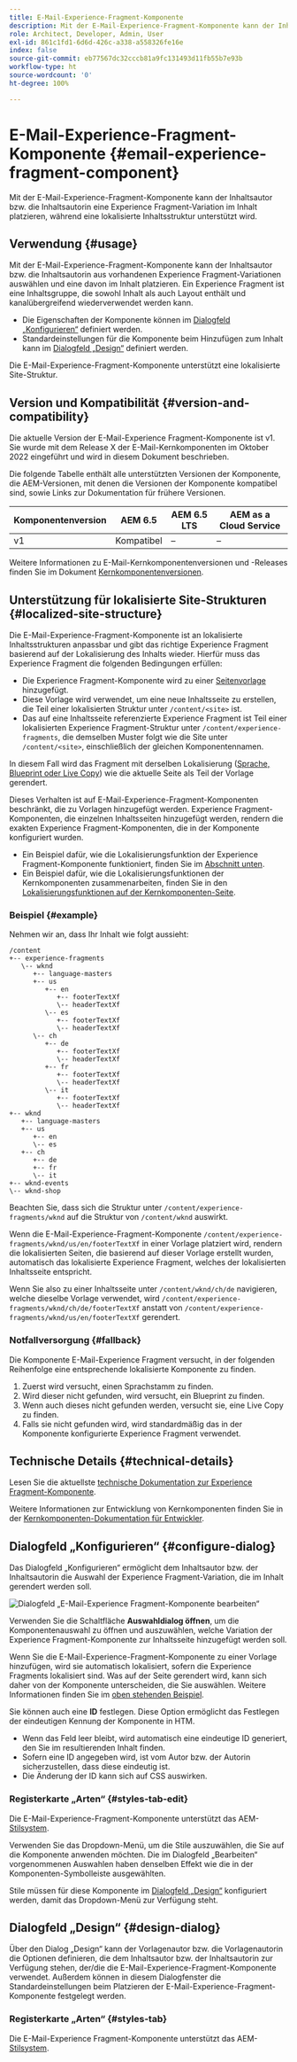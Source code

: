 ```yaml
---
title: E-Mail-Experience-Fragment-Komponente
description: Mit der E-Mail-Experience-Fragment-Komponente kann der Inhaltsautor bzw. die Inhaltsautorin eine Experience Fragment-Variation im Inhalt platzieren, während eine lokalisierte Inhaltsstruktur unterstützt wird.
role: Architect, Developer, Admin, User
exl-id: 861c1fd1-6d6d-426c-a338-a558326fe16e
index: false
source-git-commit: eb77567dc32cccb81a9fc131493d11fb55b7e93b
workflow-type: ht
source-wordcount: '0'
ht-degree: 100%

---
```



# E-Mail-Experience-Fragment-Komponente {#email-experience-fragment-component}

Mit der E-Mail-Experience-Fragment-Komponente kann der Inhaltsautor bzw. die Inhaltsautorin eine Experience Fragment-Variation im Inhalt platzieren, während eine lokalisierte Inhaltsstruktur unterstützt wird.

## Verwendung {#usage}

Mit der E-Mail-Experience-Fragment-Komponente kann der Inhaltsautor bzw. die Inhaltsautorin aus vorhandenen Experience Fragment-Variationen auswählen und eine davon im Inhalt platzieren. Ein Experience Fragment ist eine Inhaltsgruppe, die sowohl Inhalt als auch Layout enthält und kanalübergreifend wiederverwendet werden kann.

* Die Eigenschaften der Komponente können im [Dialogfeld „Konfigurieren“](#configure-dialog) definiert werden.
* Standardeinstellungen für die Komponente beim Hinzufügen zum Inhalt kann im [Dialogfeld „Design“](#design-dialog) definiert werden.

Die E-Mail-Experience-Fragment-Komponente unterstützt eine lokalisierte Site-Struktur.

## Version und Kompatibilität {#version-and-compatibility}

Die aktuelle Version der E-Mail-Experience Fragment-Komponente ist v1. Sie wurde mit dem Release X der E-Mail-Kernkomponenten im Oktober 2022 eingeführt und wird in diesem Dokument beschrieben.

Die folgende Tabelle enthält alle unterstützten Versionen der Komponente, die AEM-Versionen, mit denen die Versionen der Komponente kompatibel sind, sowie Links zur Dokumentation für frühere Versionen.

| Komponentenversion | AEM 6.5 | AEM 6.5 LTS | AEM as a Cloud Service |
|---|---|---|---|
| v1 | Kompatibel | – | – |

Weitere Informationen zu E-Mail-Kernkomponentenversionen und -Releases finden Sie im Dokument [Kernkomponentenversionen](/help/email/versions.md).

## Unterstützung für lokalisierte Site-Strukturen {#localized-site-structure}

Die E-Mail-Experience-Fragment-Komponente ist an lokalisierte Inhaltsstrukturen anpassbar und gibt das richtige Experience Fragment basierend auf der Lokalisierung des Inhalts wieder. Hierfür muss das Experience Fragment die folgenden Bedingungen erfüllen:

* Die Experience Fragment-Komponente wird zu einer [Seitenvorlage](https://experienceleague.adobe.com/docs/experience-manager-cloud-service/content/sites/authoring/features/templates.html?lang=de) hinzugefügt.
* Diese Vorlage wird verwendet, um eine neue Inhaltsseite zu erstellen, die Teil einer lokalisierten Struktur unter `/content/<site>` ist.
* Das auf eine Inhaltsseite referenzierte Experience Fragment ist Teil einer lokalisierten Experience Fragment-Struktur unter `/content/experience-fragments`, die demselben Muster folgt wie die Site unter `/content/<site>`, einschließlich der gleichen Komponentennamen.

In diesem Fall wird das Fragment mit derselben Lokalisierung ([Sprache, Blueprint oder Live Copy](https://experienceleague.adobe.com/docs/experience-manager-cloud-service/content/sites/administering/reusing-content/msm-and-translation.html?lang=de)) wie die aktuelle Seite als Teil der Vorlage gerendert.

Dieses Verhalten ist auf E-Mail-Experience-Fragment-Komponenten beschränkt, die zu Vorlagen hinzugefügt werden. Experience Fragment-Komponenten, die einzelnen Inhaltsseiten hinzugefügt werden, rendern die exakten Experience Fragment-Komponenten, die in der Komponente konfiguriert wurden.

* Ein Beispiel dafür, wie die Lokalisierungsfunktion der Experience Fragment-Komponente funktioniert, finden Sie im [Abschnitt unten](#example).
* Ein Beispiel dafür, wie die Lokalisierungsfunktionen der Kernkomponenten zusammenarbeiten, finden Sie in den [Lokalisierungsfunktionen auf der Kernkomponenten-Seite](/help/get-started/localization.md).

### Beispiel {#example}

Nehmen wir an, dass Ihr Inhalt wie folgt aussieht:

```
/content
+-- experience-fragments
   \-- wknd
      +-- language-masters
      +-- us
         +-- en
            +-- footerTextXf
            \-- headerTextXf
         \-- es
            +-- footerTextXf
            \-- headerTextXf
      \-- ch
         +-- de
            +-- footerTextXf
            \-- headerTextXf
         +-- fr
            +-- footerTextXf
            \-- headerTextXf
         \-- it
            +-- footerTextXf
            \-- headerTextXf
+-- wknd
   +-- language-masters
   +-- us
      +-- en
      \-- es
   +-- ch
      +-- de
      +-- fr
      \-- it
+-- wknd-events
\-- wknd-shop
```

Beachten Sie, dass sich die Struktur unter `/content/experience-fragments/wknd` auf die Struktur von `/content/wknd` auswirkt.

Wenn die E-Mail-Experience-Fragment-Komponente `/content/experience-fragments/wknd/us/en/footerTextXf` in einer Vorlage platziert wird, rendern die lokalisierten Seiten, die basierend auf dieser Vorlage erstellt wurden, automatisch das lokalisierte Experience Fragment, welches der lokalisierten Inhaltsseite entspricht.

Wenn Sie also zu einer Inhaltsseite unter `/content/wknd/ch/de` navigieren, welche dieselbe Vorlage verwendet, wird `/content/experience-fragments/wknd/ch/de/footerTextXf` anstatt von `/content/experience-fragments/wknd/us/en/footerTextXf` gerendert.

### Notfallversorgung {#fallback}

Die Komponente E-Mail-Experience Fragment versucht, in der folgenden Reihenfolge eine entsprechende lokalisierte Komponente zu finden.

1. Zuerst wird versucht, einen Sprachstamm zu finden.
1. Wird dieser nicht gefunden, wird versucht, ein Blueprint zu finden.
1. Wenn auch dieses nicht gefunden werden, versucht sie, eine Live Copy zu finden.
1. Falls sie nicht gefunden wird, wird standardmäßig das in der Komponente konfigurierte Experience Fragment verwendet.

## Technische Details {#technical-details}

Lesen Sie die aktuellste [technische Dokumentation zur Experience Fragment-Komponente](https://www.adobe.com/go/aem_cmp_title_v1_de).

Weitere Informationen zur Entwicklung von Kernkomponenten finden Sie in der [Kernkomponenten-Dokumentation für Entwickler](/help/developing/overview.md).

## Dialogfeld „Konfigurieren“ {#configure-dialog}

Das Dialogfeld „Konfigurieren“ ermöglicht dem Inhaltsautor bzw. der Inhaltsautorin die Auswahl der Experience Fragment-Variation, die im Inhalt gerendert werden soll.

![Dialogfeld „E-Mail-Experience Fragment-Komponente bearbeiten“](/help/email/assets/email-experience-fragment-edit.png)

Verwenden Sie die Schaltfläche **Auswahldialog öffnen**, um die Komponentenauswahl zu öffnen und auszuwählen, welche Variation der Experience Fragment-Komponente zur Inhaltsseite hinzugefügt werden soll.

Wenn Sie die E-Mail-Experience-Fragment-Komponente zu einer Vorlage hinzufügen, wird sie automatisch lokalisiert, sofern die Experience Fragments lokalisiert sind. Was auf der Seite gerendert wird, kann sich daher von der Komponente unterscheiden, die Sie auswählen. Weitere Informationen finden Sie im [oben stehenden Beispiel](#example).

Sie können auch eine **ID** festlegen. Diese Option ermöglicht das Festlegen der eindeutigen Kennung der Komponente in HTM.

* Wenn das Feld leer bleibt, wird automatisch eine eindeutige ID generiert, den Sie im resultierenden Inhalt finden.
* Sofern eine ID angegeben wird, ist vom Autor bzw. der Autorin sicherzustellen, dass diese eindeutig ist.
* Die Änderung der ID kann sich auf CSS auswirken.

### Registerkarte „Arten“ {#styles-tab-edit}

Die E-Mail-Experience-Fragment-Komponente unterstützt das AEM-[Stilsystem](/help/get-started/authoring.md#component-styling).

Verwenden Sie das Dropdown-Menü, um die Stile auszuwählen, die Sie auf die Komponente anwenden möchten. Die im Dialogfeld „Bearbeiten“ vorgenommenen Auswahlen haben denselben Effekt wie die in der Komponenten-Symbolleiste ausgewählten.

Stile müssen für diese Komponente im [Dialogfeld „Design“](#design-dialog) konfiguriert werden, damit das Dropdown-Menü zur Verfügung steht.

## Dialogfeld „Design“ {#design-dialog}

Über den Dialog „Design“ kann der Vorlagenautor bzw. die Vorlagenautorin die Optionen definieren, die dem Inhaltsautor bzw. der Inhaltsautorin zur Verfügung stehen, der/die die E-Mail-Experience-Fragment-Komponente verwendet. Außerdem können in diesem Dialogfenster die Standardeinstellungen beim Platzieren der E-Mail-Experience-Fragment-Komponente festgelegt werden.

### Registerkarte „Arten“ {#styles-tab}

Die E-Mail-Experience Fragment-Komponente unterstützt das AEM-[Stilsystem](/help/get-started/authoring.md#component-styling).
